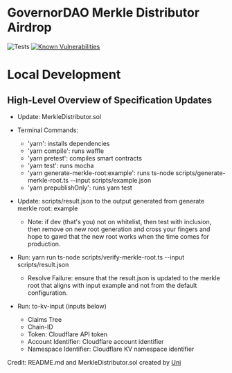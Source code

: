 # GovernorDAO Merkle Distributor Airdrop

![Tests](https://github.com/CryptoUnico/merkle-distributor/workflows/Tests/badge.svg)
<a href="https://snyk.io/test/github/CryptoUnico/merkle-distributor?targetFile=package.json"><img src="https://snyk.io/test/github/CryptoUnico/merkle-distributor/badge.svg?targetFile=package.json" alt="Known Vulnerabilities" data-canonical-src="https://snyk.io/test/github/CryptoUnico/merkle-distributor?targetFile=package.json" style="max-width:100%;"></a>
# Local Development

## High-Level Overview of Specification Updates

* Update: MerkleDistributor.sol

* Terminal Commands:
	- 'yarn': installs dependencies
	- 'yarn compile': runs waffle
	- 'yarn pretest': compiles smart contracts
	- 'yarn test': runs mocha
	- 'yarn generate-merkle-root:example': runs ts-node scripts/generate-merkle-root.ts --input scripts/example.json
	- 'yarn prepublishOnly': runs yarn test


* Update: scripts/result.json to the output generated from generate merkle root: example
	- Note: if dev (that's you) not on whitelist, then test with inclusion, then remove on new root generation and cross your fingers and hope to gawd that the new root works when the time comes for production.

* Run: yarn run ts-node scripts/verify-merkle-root.ts --input scripts/result.json
	- Resolve Failure: ensure that the result.json is updated to the merkle root that aligns with input example and not from the default configuration.

* Run: to-kv-input (inputs below)
	- Claims Tree
	- Chain-ID
	- Token: Cloudflare API token
	- Account Identifier: Cloudflare account identifier
	- Namespace Identifier: Cloudflare KV namespace identifier 

Credit: README.md and MerkleDistributor.sol created by [Uni](https://Learn-Solidity.com)
